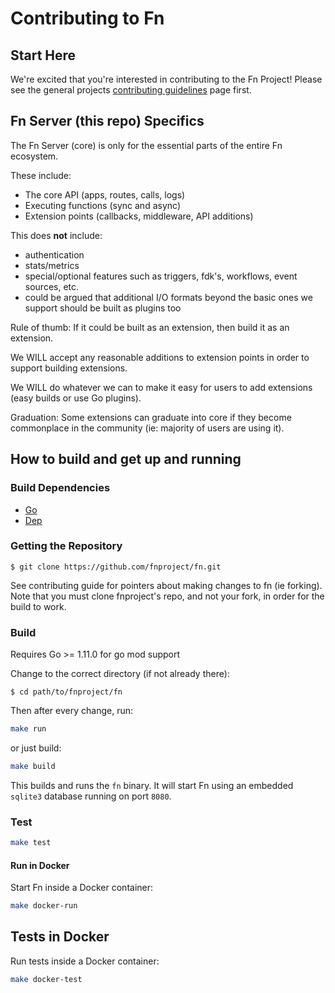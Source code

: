 # Contributing to Fn

## Start Here

We're excited that you're interested in contributing to the Fn Project! Please see the general projects [contributing guidelines](https://github.com/fnproject/docs/blob/master/community/CONTRIBUTING.md) page first.

## Fn Server (this repo) Specifics

The Fn Server (core) is only for the essential parts of the entire Fn ecosystem.

These include:

- The core API (apps, routes, calls, logs)
- Executing functions (sync and async)
- Extension points (callbacks, middleware, API additions)

This does __not__ include:

- authentication
- stats/metrics
- special/optional features such as triggers, fdk's, workflows, event sources, etc.
- could be argued that additional I/O formats beyond the basic ones we support should be built as plugins too

Rule of thumb: If it could be built as an extension, then build it as an extension. 

We WILL accept any reasonable additions to extension points in order to support building extensions. 

We WILL do whatever we can to make it easy for users to add extensions (easy builds or use Go plugins). 

Graduation: Some extensions can graduate into core if they become commonplace in the community (ie: majority of users are using it). 

## How to build and get up and running

### Build Dependencies ###
- [Go](https://golang.org/doc/install)
- [Dep](https://github.com/golang/dep)

### Getting the Repository ###

`$ git clone https://github.com/fnproject/fn.git`

See contributing guide for pointers about making changes to fn (ie forking).
Note that you must clone fnproject's repo, and not your fork, in order for the
build to work.

### Build

Requires Go >= 1.11.0 for go mod support

Change to the correct directory (if not already there):

`$ cd path/to/fnproject/fn`

Then after every change, run:

```sh
make run
```

or just build:

```sh
make build
```

This builds and runs the `fn` binary. It will start Fn using an embedded `sqlite3` database running on port `8080`.

### Test

```sh
make test
```

#### Run in Docker

Start Fn inside a Docker container:

```sh
make docker-run
```

## Tests in Docker

Run tests inside a Docker container:

```sh
make docker-test

```